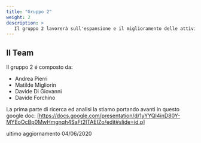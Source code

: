 ```yaml
---
title: "Gruppo 2"
weight: 2
description: >
   Il gruppo 2 lavorerà sull'espansione e il miglioramento delle attività del piccolo esercente
---
```




## Il Team

Il gruppo 2 é composto da:

* Andrea Pierri  
* Matilde Migliorin
* Davide Di Giovanni
* Davide Forchino

La prima parte di ricerca ed analisi la stiamo portando avanti in questo google doc: [https://docs.google.com/presentation/d/1yYYQI4inD80Y-MYEoOcBp0MwHmgnqh4SaFt2ITAEIZo/edit#slide=id.p]

ultimo aggiornamento 04/06/2020

